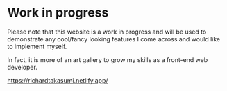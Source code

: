 # Work in progress

Please note that this website is a work in progress and will be used to demonstrate any cool/fancy looking features I come across and would like to implement myself. 

In fact, it is more of an art gallery to grow my skills as a front-end web developer.

https://richardtakasumi.netlify.app/
